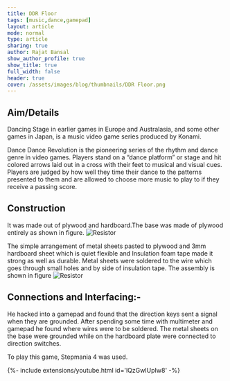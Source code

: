 ```yaml
---
title: DDR Floor
tags: [music,dance,gamepad]
layout: article
mode: normal
type: article
sharing: true
author: Rajat Bansal
show_author_profile: true
show_title: true
full_width: false
header: true
cover: /assets/images/blog/thumbnails/DDR Floor.png
---
```


## Aim/Details
Dancing Stage in earlier games in Europe and Australasia, and some other games in Japan, is a music video game series produced by Konami.
<!--more-->
Dance Dance Revolution is the pioneering series of the rhythm and dance genre in video games. Players stand on a “dance platform” or stage and hit colored arrows laid out in a cross with their feet to musical and visual cues. Players are judged by how well they time their dance to the patterns presented to them and are allowed to choose more music to play to if they receive a passing score.

## Construction
It was made out of plywood and hardboard.The base was made of plywood entirely as shown in figure.
<img src="{{site.baseurl}}/assets/images/blog/DDR-Floor/1.png" alt="Resistor" width=auto height=auto>

The simple arrangement of metal sheets pasted to plywood and 3mm hardboard sheet which is quiet flexible and Insulation foam tape made it strong as well as durable.
Metal sheets were soldered to the wire which goes through small holes and by side of insulation tape.
The assembly is shown in figure
<img src="{{site.baseurl}}/assets/images/blog/thumbnails/DDR Floor.png" alt="Resistor" width=auto height=auto>


## Connections and Interfacing:-
He hacked into a gamepad and found that the direction keys sent a signal when they are grounded.
After spending some time with multimeter and gamepad he found where wires were to be soldered. The metal sheets on the base were grounded while on the hardboard plate were connected to direction switches.

To play this game, Stepmania 4 was used.

<div>{%- include extensions/youtube.html id='lQzGwIUpIw8' -%}</div>

